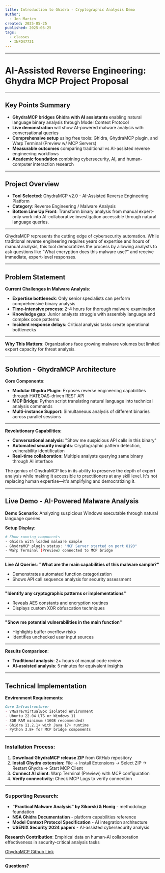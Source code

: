 ```yaml
---
title: Introduction to Ghidra - Cryptographic Analysis Demo
author:
  - Jon Marien
created: 2025-05-25
published: 2025-05-25
tags:
  - classes
  - INFO47721
---
```


---
<!-- .slide: data-auto-animate -->
# AI-Assisted Reverse Engineering: Ghydra MCP Project Proposal

---
<!-- .slide: data-auto-animate -->
## Key Points Summary

- **GhydraMCP bridges Ghidra with AI assistants** enabling natural language binary analysis through Model Context Protocol
- **Live demonstration** will show AI-powered malware analysis with conversational queries
- **Comprehensive setup** using free tools: Ghidra, GhydraMCP plugin, and Warp Terminal (Preview w/ MCP Servers)
- **Measurable outcomes** comparing traditional vs AI-assisted reverse engineering workflows
- **Academic foundation** combining cybersecurity, AI, and human-computer interaction research

---
<!-- .slide: data-auto-animate -->
## **Project Overview**
- **Tool Selected**: GhydraMCP v2.0 - AI-Assisted Reverse Engineering Platform
- **Category**: Reverse Engineering / Malware Analysis
- **Bottom Line Up Front**: Transform binary analysis from manual expert-only work into AI-collaborative investigation accessible through natural language queries.
  
---
  <!-- .slide: data-auto-animate -->
  GhydraMCP represents the cutting edge of cybersecurity automation. While traditional reverse engineering requires years of expertise and hours of manual analysis, this tool democratizes the process by allowing analysts to ask questions like "What encryption does this malware use?" and receive immediate, expert-level responses.

---
<!-- .slide: data-auto-animate -->
## **Problem Statement**

**Current Challenges in Malware Analysis**:
- **Expertise bottleneck**: Only senior specialists can perform comprehensive binary analysis
- **Time-intensive process**: 2-4 hours for thorough malware examination
- **Knowledge gap**: Junior analysts struggle with assembly language and complex code patterns
- **Incident response delays**: Critical analysis tasks create operational bottlenecks

---
<!-- .slide: data-auto-animate -->
**Why This Matters**: Organizations face growing malware volumes but limited expert capacity for threat analysis.

---
<!-- .slide: data-auto-animate -->
## **Solution - GhydraMCP Architecture**

**Core Components**:
- **Modular Ghydra Plugin**: Exposes reverse engineering capabilities through HATEOAS-driven REST API
- **MCP Bridge**: Python script translating natural language into technical analysis commands  
- **Multi-instance Support**: Simultaneous analysis of different binaries across parallel sessions

---
<!-- .slide: data-auto-animate -->
**Revolutionary Capabilities**:
- **Conversational analysis**: "Show me suspicious API calls in this binary"
- **Automated security insights**: Cryptographic pattern detection, vulnerability identification
- **Real-time collaboration**: Multiple analysts querying same binary through AI interface

The genius of GhydraMCP lies in its ability to preserve the depth of expert analysis while making it accessible to practitioners at any skill level. It's not replacing human expertise—it's amplifying and democratizing it.

---
<!-- .slide: data-auto-animate -->
## **Live Demo - AI-Powered Malware Analysis**

**Demo Scenario**: Analyzing suspicious Windows executable through natural language queries

**Setup Display**:
```bash
# Show running components
- Ghidra with loaded malware sample
- GhydraMCP plugin status: "MCP Server started on port 8193"
- Warp Terminal (Preview) connected to MCP bridge
```

---
<!-- .slide: data-auto-animate -->
**Live AI Queries**:
**"What are the main capabilities of this malware sample?"**
   - Demonstrates automated function categorization
   - Shows API call sequence analysis for security assessment

---
<!-- .slide: data-auto-animate -->
**"Identify any cryptographic patterns or implementations"**
   - Reveals AES constants and encryption routines
   - Displays custom XOR obfuscation techniques

---
<!-- .slide: data-auto-animate -->
**"Show me potential vulnerabilities in the main function"**
   - Highlights buffer overflow risks
   - Identifies unchecked user input sources

---
<!-- .slide: data-auto-animate -->
**Results Comparison**:
- **Traditional analysis**: 2+ hours of manual code review
- **AI-assisted analysis**: 5 minutes for equivalent insights

---
<!-- .slide: data-auto-animate -->
## Technical Implementation

**Environment Requirements**:
```markdown
Core Infrastructure:
- VMware/VirtualBox isolated environment  
- Ubuntu 22.04 LTS or Windows 11
- 8GB RAM minimum (16GB recommended)
- Ghidra 11.2.1+ with Java 17+ runtime
- Python 3.8+ for MCP bridge components
```

---
<!-- .slide: data-auto-animate -->

### **Installation Process**:
1. **Download GhydraMCP release ZIP** from GitHub repository
2. **Install Ghydra extension**: File → Install Extensions → Select ZIP → Restart Ghydra → Start MCP Client
3. **Connect AI client**: Warp Terminal (Preview) with MCP configuration
4. **Verify connectivity**: Check MCP Logs to verify connection

---
<!-- .slide: data-auto-animate -->

### **Supporting Research**:
- **"Practical Malware Analysis" by Sikorski & Honig** - methodology foundation
- **NSA Ghidra Documentation** - platform capabilities reference  
- **Model Context Protocol Specification** - AI integration architecture
- **USENIX Security 2024 papers** - AI-assisted cybersecurity analysis

**Research Contribution**: Empirical data on human-AI collaboration effectiveness in security-critical analysis tasks

[GhydraMCP Github Link](https://github.com/starsong-consulting/GhydraMCP)

---
<!-- .slide: data-auto-animate -->
**Questions?**

